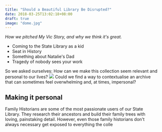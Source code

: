 ```yaml
---
title: "Should a Beautiful Library Be Disrupted?"
date: 2018-03-25T13:02:18+08:00
draft: true
image: "dome.jpg"
---
```



_How we pitched My Vic Story, and why we think it's great._

* Coming to the State Library as a kid
* Seat in History
* Something about Natalie's Dad
* Tragedy of nobody sees your work

So we asked ourselves: How can we make this collection seem relevant and personal to our lives?
![](http://digital.slv.vic.gov.au/webclient/StreamGate?folder_id=0&dvs=1521956128017~474)
Could we find a way to contextualise an archive that can sometimes feel overwhelming and, at times, impersonal?

## Making it personal

Family Historians are some of the most passionate users of our State Library. They research their ancestors and build their family trees with loving, painstaking detail.
However, even those family historians don't always necessary get exposed to everything the colle
